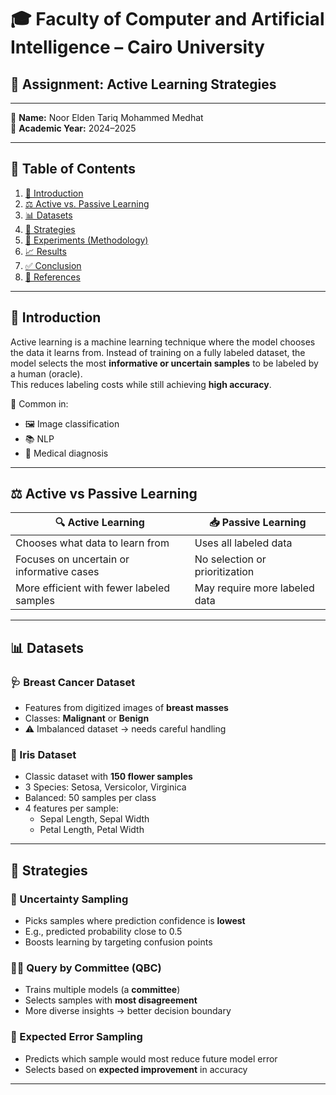 # 🎓 Faculty of Computer and Artificial Intelligence – Cairo University

## 📘 Assignment: Active Learning Strategies

---

👤 **Name:** Noor Elden Tariq Mohammed Medhat  
📅 **Academic Year:** 2024–2025

---

## 📑 Table of Contents

1. [📖 Introduction](#-introduction)  
2. [⚖️ Active vs. Passive Learning](#-active-vs-passive-learning)  
3. [📊 Datasets](#-datasets)  
4. [🧠 Strategies](#-strategies)  
5. [🔬 Experiments (Methodology)](#-experiments-methodology)  
6. [📈 Results](#-results)  
7. [✅ Conclusion](#-conclusion)  
8. [🔗 References](#-references)

---

## 📖 Introduction

Active learning is a machine learning technique where the model chooses the data it learns from. Instead of training on a fully labeled dataset, the model selects the most **informative or uncertain samples** to be labeled by a human (oracle).  
This reduces labeling costs while still achieving **high accuracy**.

📌 Common in:  
- 🖼️ Image classification  
- 📚 NLP  
- 🏥 Medical diagnosis

---

## ⚖️ Active vs Passive Learning

| 🔍 Active Learning                         | 📥 Passive Learning                        |
|-------------------------------------------|--------------------------------------------|
| Chooses what data to learn from           | Uses all labeled data                      |
| Focuses on uncertain or informative cases | No selection or prioritization             |
| More efficient with fewer labeled samples | May require more labeled data              |

---

## 📊 Datasets

### 🩺 Breast Cancer Dataset
- Features from digitized images of **breast masses**
- Classes: **Malignant** or **Benign**
- ⚠️ Imbalanced dataset → needs careful handling

### 🌸 Iris Dataset
- Classic dataset with **150 flower samples**
- 3 Species: Setosa, Versicolor, Virginica  
- Balanced: 50 samples per class  
- 4 features per sample:  
  - Sepal Length, Sepal Width  
  - Petal Length, Petal Width

---

## 🧠 Strategies

### 🔻 Uncertainty Sampling
- Picks samples where prediction confidence is **lowest**
- E.g., predicted probability close to 0.5  
- Boosts learning by targeting confusion points

### 🧑‍⚖️ Query by Committee (QBC)
- Trains multiple models (a **committee**)  
- Selects samples with **most disagreement**  
- More diverse insights → better decision boundary

### 🎯 Expected Error Sampling
- Predicts which sample would most reduce future model error  
- Selects based on **expected improvement** in accuracy

---
